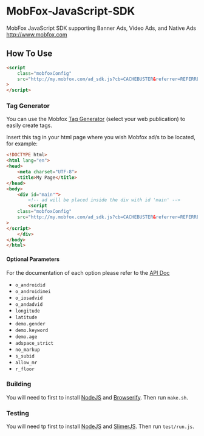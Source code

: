 MobFox-JavaScript-SDK
=====================

MobFox JavaScript SDK supporting Banner Ads, Video Ads, and Native Ads  http://www.mobfox.com


## How To Use

```HTML
<script 
    class="mobfoxConfig" 
    src="http://my.mobfox.com/ad_sdk.js?cb=CACHEBUSTER&referrer=REFERRER_URL&width=320&height=50&pid=fe96717d9875b9da4339ea5367eff1ec&type=banner&refresh=3000"
>
</script>
```
### Tag Generator
You can use the Mobfox [Tag Generator](https://account.mobfox.com/www/cp/integration.php) (select your web publication) to easily create tags.



Insert this tag in your html page where you wish Mobfox ad/s to be located, for example:
```HTML
<!DOCTYPE html>
<html lang="en">
<head>
    <meta charset="UTF-8">
    <title>My Page</title>
</head>
<body>
    <div id="main"">
        <!-- ad will be placed inside the div with id 'main' -->
        <script 
    class="mobfoxConfig" 
    src="http://my.mobfox.com/ad_sdk.js?cb=CACHEBUSTER&referrer=REFERRER_URL&width=320&height=50&pid=fe96717d9875b9da4339ea5367eff1ec&type=banner&refresh=3000"
>
</script>
    </div>
</body>
</html>
```
#### Optional Parameters

For the documentation of each option please refer to the [API Doc](http://dev.mobfox.com/index.php?title=Ad_Request_API)

 * ```o_androidid```
 * ```o_androidimei```
 * ```o_iosadvid```
 * ```o_andadvid```
 * ```longitude```
 * ```latitude```
 * ```demo.gender```
 * ```demo.keyword```
 * ```demo.age```
 * ```adspace_strict```
 * ```no_markup```
 * ```s_subid```
 * ```allow_mr```
 * ```r_floor```


### Building

You will need to first to install [NodeJS](https://nodejs.org/) and [Browserify](http://browserify.org/). Then run ```make.sh```.

### Testing

You will need tp first to install [NodeJS](https://nodejs.org/) and [SlimerJS](http://slimerjs.org/). Then run ```test/run.js```.
